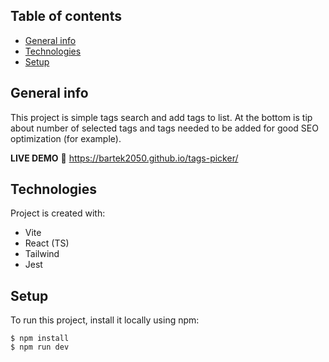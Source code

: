 ## Table of contents

* [General info](#general-info)
* [Technologies](#technologies)
* [Setup](#setup)

## General info

This project is simple tags search and add tags to list. At the bottom is tip about number of selected tags and tags
needed to be added for good SEO optimization (for example).

**LIVE DEMO** 🔗 https://bartek2050.github.io/tags-picker/

## Technologies

Project is created with:

* Vite
* React (TS)
* Tailwind
* Jest

## Setup

To run this project, install it locally using npm:

```
$ npm install
$ npm run dev
```
